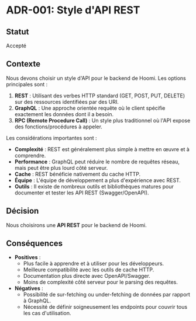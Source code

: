 # ADR-001: Style d'API REST

## Statut

Accepté

## Contexte

Nous devons choisir un style d'API pour le backend de Hoomi. Les options principales sont :
1.  **REST** : Utilisant des verbes HTTP standard (GET, POST, PUT, DELETE) sur des ressources identifiées par des URI.
2.  **GraphQL** : Une approche orientée requête où le client spécifie exactement les données dont il a besoin.
3.  **RPC (Remote Procedure Call)** : Un style plus traditionnel où l'API expose des fonctions/procédures à appeler.

Les considérations importantes sont :
-   **Complexité** : REST est généralement plus simple à mettre en œuvre et à comprendre.
-   **Performance** : GraphQL peut réduire le nombre de requêtes réseau, mais peut être plus lourd côté serveur.
-   **Cache** : REST bénéficie nativement du cache HTTP.
-   **Équipe** : L'équipe de développement a plus d'expérience avec REST.
-   **Outils** : Il existe de nombreux outils et bibliothèques matures pour documenter et tester les API REST (Swagger/OpenAPI).

## Décision

Nous choisirons une **API REST** pour le backend de Hoomi.

## Conséquences

-   **Positives** :
    -   Plus facile à apprendre et à utiliser pour les développeurs.
    -   Meilleure compatibilité avec les outils de cache HTTP.
    -   Documentation plus directe avec OpenAPI/Swagger.
    -   Moins de complexité côté serveur pour le parsing des requêtes.
-   **Négatives** :
    -   Possibilité de sur-fetching ou under-fetching de données par rapport à GraphQL.
    -   Nécessité de définir soigneusement les endpoints pour couvrir tous les cas d'utilisation.